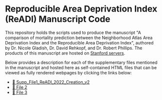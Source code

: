 # Reproducible Area Deprivation Index (ReADI) Manuscript Code

This repository holds the scripts used to produce the manuscript "A comparison of mortality prediction between the Neighborhood Atlas Area Deprivation Index and the Reproducible Area Deprivation Index", authored by Dr. Nicole Gladish, Dr. David Rehkopf, and Dr. Robert Phillips. The products of this manuscript are hosted on [Stanford servers](https://sepi.sites.stanford.edu/).

Below provides a description for each of the supplementary files mentioned in the manuscript and hosted here as self-contained HTML files that can be viewed as fully rendered webpages by clicking the links below:

- [📄 Supp_File1_ReADI_2022_Creation_v2](https://htmlpreview.github.io/?https://raw.githubusercontent.com/ngladish/Publications/main/Gladish_2025_ReADI_Creation/Supp_File1_ReADI_2022_Creation_v2.html)
- [📄 File 2](https://htmlpreview.github.io/?https://raw.githubusercontent.com/your-username/repository-name/main/file2.html)
- [📄 File 3](https://htmlpreview.github.io/?https://raw.githubusercontent.com/your-username/repository-name/main/file3.html)
